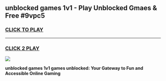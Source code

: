 
## unblocked games 1v1 - Play Unblocked Gmaes & Free #9vpc5
<h3>
<a href="https://premium.freeplayer.one?title=unblocked_games_1v1&ref=01M">CLICK TO PLAY</a></h3>
<hr>

<h3>
<a href="https://premium.freeplayer.one?title=unblocked_games_1v1&ref=01M">CLICK 2 PLAY</a>
  
</h3>

<a href="https://premium.freeplayer.one?title=unblocked_games_1v1&ref=01M"><img src="https://clearcache.store/games.png"></a>


**unblocked games 1v1 games unblocked: Your Gateway to Fun and Accessible Online Gaming**
